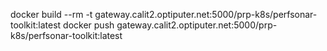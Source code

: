 docker build --rm -t gateway.calit2.optiputer.net:5000/prp-k8s/perfsonar-toolkit:latest
docker push gateway.calit2.optiputer.net:5000/prp-k8s/perfsonar-toolkit:latest
